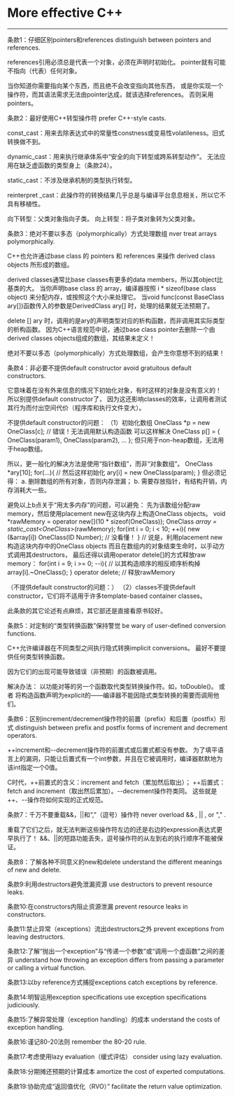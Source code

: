 # More effective C++

---

条款1：仔细区别pointers和references
distinguish between pointers and references.

references引用必须总是代表一个对象，必须在声明时初始化。
pointer就有可能不指向（代表）任何对象。

当你知道你需要指向某个东西，而且绝不会改变指向其他东西，
或是你实现一个操作符，而其语法需求无法由pointer达成，就该选择references。
否则采用pointers。


条款2：最好使用C++转型操作符
prefer C++-style casts.

const_cast：用来去除表达式中的常量性constness或变易性volatileness。旧式转换做不到。

dynamic_cast：用来执行继承体系中“安全的向下转型或跨系转型动作”。
无法应用在缺乏虚函数的类型身上（条款24）。

static_cast：不涉及继承机制的类型执行转型。

reinterpret _cast：此操作符的转换结果几乎总是与编译平台息息相关，所以它不具有移植性。

向下转型：父类对象指向子类。
向上转型：将子类对象转为父类对象。


条款3：绝对不要以多态（polymorphically）方式处理数组
nver treat arrays polymorphically.

C++也允许通过base class 的 pointers 和 references 来操作 derived class objects 所形成的数组。

derived classes通常比base classes有更多的data members，所以其object比基类的大。
当你声明base class 的 array，编译器按照 i * sizeof(base class object) 来分配内存，或按照这个大小来处理它。
当void func(const BaseClass ary[])函数传入的参数是DerivedClass ary[] 时，处理的结果就无法预期了。

delete [] ary 时，调用的是ary的声明类型对应的析构函数，而非调用其实际类型的析构函数。
因为C++语言规范中说，通过base class pointer去删除一个由derived classes objects组成的数组，其结果未定义！

绝对不要以多态（polymorphically）方式处理数组，会产生你意想不到的结果！


条款4：非必要不提供default constructor
avoid gratuitous default constructors.

它意味着在没有外来信息的情况下初始化对象，有时这样的对象是没有意义的！
所以别提供default constructor了，
因为这还影响classes的效率，让调用者测试其行为而付出空间代价（程序库和执行文件变大）。

不提供default constructor的问题：
（1）初始化数组
OneClass *p = new OneClass[c]; // 错误！无法调用默认构造函数
可以这样解决
OneClass p[] = {
     OneClass(param1),
     OneClass(param2),
     ...
};
但只用于non-heap数组，无法用于heap数组。

所以，更一般化的解决方法是使用“指针数组”，而非“对象数组”。
OneClass *ary[10];
for(...){ // 然后这样初始化
     ary[i] = new OneClass(param);
}
但必须记得：
a. 删除数组的所有对象，否则内存泄漏；
b. 需要存放指针，有结构开销，内存消耗大一些。

避免以上b点关于“用太多内存”的问题，可以避免：
先为该数组分配raw memory，然后使用placement new在这块内存上构造OneClass objects。
void *rawMemory = operator new[](10 * sizeof(OneClass));
OneClass *array = static_cast<OneClass*>(rawMemory);
for(int i = 0; i < 10; ++i){
     new (&array[i])  OneClass(ID Number); // 没看懂！
} // 说是，利用placement new 构造这块内存中的OneClass objects
而且在数组内的对象结束生命时，以手动方式调用其destructors，
最后还得以调用operator detele[]的方式释放raw memory：
for(int i = 9; i >= 0; --i){ // 以其构造顺序的相反顺序析构掉
     array[i].~OneClass();
}
operator delete[](rawMemory); // 释放rawMemory

（不提供default constructor的问题：）
（2）classes不提供default constructor，它们将不适用于许多template-based container classes。

此条款的其它论述有点麻烦，其它部还是直接看原书较好。


条款5：对定制的“类型转换函数”保持警觉
be wary of user-defined conversion functions.

C++允许编译器在不同类型之间执行隐式转换implicit conversions。
最好不要提供任何类型转换函数。

因为它们的出现可能导致错误（非预期）的函数被调用。

解决办法：
以功能对等的另一个函数取代类型转换操作符。如，toDouble()。
或者
将构造函数声明为explicit的——编译器不能因隐式类型转换的需要而调用他们。


条款6：区别increment/decrement操作符的前置（prefix）和后置（postfix）形式
distinguish between prefix and postfix forms of increment and decrement operators.

++increment和--decrement操作符的前置式或后置式都没有参数。
为了填平语言上的漏洞，只能让后置式有一个int参数，并且在它被调用时，编译器默默地为该int指定一个0值。

C时代，++前置式的含义：increment and fetch（累加然后取出）；
++后置式：fetch and increment（取出然后累加）。--decrement操作符类同。
这些就是++、--操作符如何实现的正式规范。


条款7：千万不要重载&&，||和“,”（逗号）操作符
never overload && , || , or "," .

重载了它们之后，就无法判断这些操作符左边的还是右边的expression表达式更早执行了！
&&、||的短路功能丢失，逗号操作符的从左到右的执行顺序不能被保证。


条款8：了解各种不同意义的new和delete
understand the different meanings of new and delete.




条款9:利用destructors避免泄漏资源
use destructors to prevent resource leaks.

条款10:在constructors内阻止资源泄漏
prevent resource leaks in constructors.

条款11:禁止异常（exceptions）流出destructors之外
prevent exceptions from leaving destructors.

条款12:了解“抛出一个exception”与“传递一个参数”或“调用一个虚函数”之间的差异
understand how throwing an exception differs from passing a parameter or calling a virtual function.

条款13:以by reference方式捕捉exceptions
catch exceptions by reference.

条款14:明智运用exception specifications
use exception specifications judiciously.

条款15:了解异常处理（exception handling）的成本
understand the costs of exception handling.

条款16:谨记80-20法则
remember the 80-20 rule.

条款17:考虑使用lazy evaluation（缓式评估）
consider using lazy evaluation.

条款18:分期摊还预期的计算成本
amortize the cost of experted computations.

条款19:协助完成“返回值优化（RVO）”
facilitate the return value optimization.
